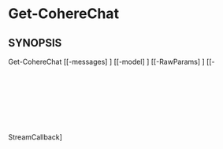 ﻿---
external help file: powershai-help.xml
schema: 2.0.0
powershai: true
---

# Get-CohereChat

## SYNOPSIS <!--!= @#Synop !-->

Get-CohereChat [[-messages] <Object>] [[-model] <Object>] [[-RawParams] <Object>] [[-StreamCallback] <Object>]


## SYNTAX <!--!= @#Syntax !-->

```
Get-CohereChat [[-messages] <Object>] [[-model] <Object>] [[-RawParams] <Object>] [[-StreamCallback] <Object>] [<CommonParameters>]
```

## PARAMETERS <!--!= @#Params !-->

### -RawParams

```yml
Parameter Set: (All)
Type: Object
Aliases: 
Accepted Values: 
Required: false
Position: 2
Default Value: 
Accept pipeline input: false
Accept wildcard characters: 
```

### -StreamCallback

```yml
Parameter Set: (All)
Type: Object
Aliases: 
Accepted Values: 
Required: false
Position: 3
Default Value: 
Accept pipeline input: false
Accept wildcard characters: 
```

### -messages

```yml
Parameter Set: (All)
Type: Object
Aliases: 
Accepted Values: 
Required: false
Position: 0
Default Value: 
Accept pipeline input: false
Accept wildcard characters: 
```

### -model

```yml
Parameter Set: (All)
Type: Object
Aliases: 
Accepted Values: 
Required: false
Position: 1
Default Value: 
Accept pipeline input: false
Accept wildcard characters: 
```